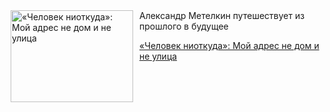<!--2025-06-26 10:15:57-->
<div class="yb">
  <div class="rss kino_kino"><a href="https://www.kino-teatr.ru/kino/art/tv/7052/" title="«Человек ниоткуда»: Мой адрес не дом и не улица"><img src="https://www.kino-teatr.ru/art/2/5/7052/poster.jpg" width="196" height="147" align="left" hspace="5" style="margin: 0px 10px 0px 5px" alt="«Человек ниоткуда»: Мой адрес не дом и не улица"/></a>Александр Метелкин путешествует из прошлого в будущее <p class="titl"><a href="https://www.kino-teatr.ru/kino/art/tv/7052/">«Человек ниоткуда»: Мой адрес не дом и не улица</a></p></div>
</div>
